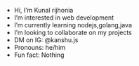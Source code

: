 -  Hi, I’m Kunal rijhonia
-  I’m interested in web development
-  I’m currently learning nodejs,golang,java
-  I’m looking to collaborate on my projects
-  DM on IG: @kanshu.js
-  Pronouns: he/him
-  Fun fact: Nothing

<!---
Krijhonia/Krijhonia is a ✨ special ✨ repository because its `README.md` (this file) appears on your GitHub profile.
You can click the Preview link to take a look at your changes.
--->
